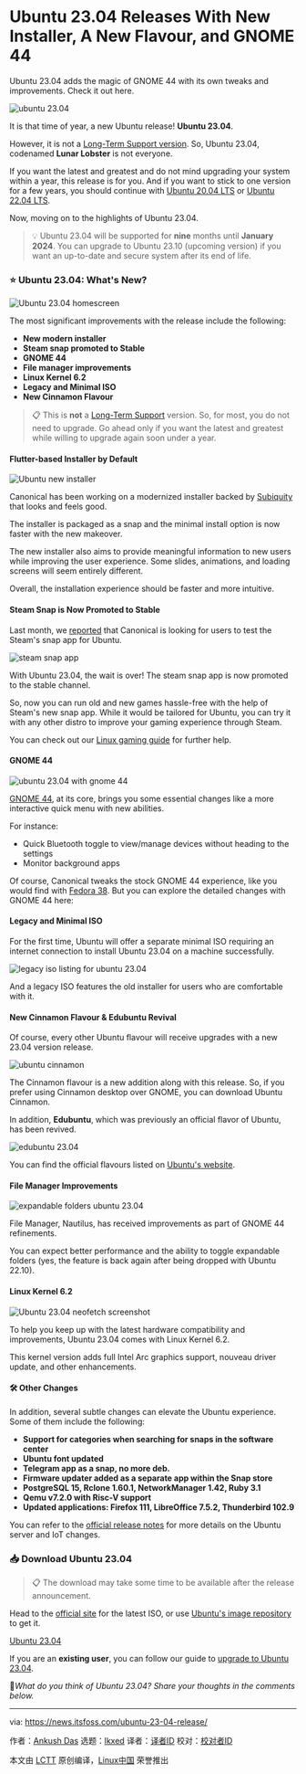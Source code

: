[#]: subject: "Ubuntu 23.04 Releases With New Installer, A New Flavour, and GNOME 44"
[#]: via: "https://news.itsfoss.com/ubuntu-23-04-release/"
[#]: author: "Ankush Das https://news.itsfoss.com/author/ankush/"
[#]: collector: "lkxed"
[#]: translator: " "
[#]: reviewer: " "
[#]: publisher: " "
[#]: url: " "

Ubuntu 23.04 Releases With New Installer, A New Flavour, and GNOME 44
======

Ubuntu 23.04 adds the magic of GNOME 44 with its own tweaks and improvements. Check it out here.

![ubuntu 23.04][1]

It is that time of year, a new Ubuntu release! **Ubuntu 23.04**.

However, it is not a [Long-Term Support version][2]. So, Ubuntu 23.04, codenamed **Lunar Lobster** is not everyone.

If you want the latest and greatest and do not mind upgrading your system within a year, this release is for you. And if you want to stick to one version for a few years, you should continue with [Ubuntu 20.04 LTS][3] or [Ubuntu 22.04 LTS][4].

Now, moving on to the highlights of Ubuntu 23.04.

> 💡 Ubuntu 23.04 will be supported for **nine** months until **January 2024**. You can upgrade to Ubuntu 23.10 (upcoming version) if you want an up-to-date and secure system after its end of life.

### ⭐ Ubuntu 23.04: What's New?

![Ubuntu 23.04 homescreen][5]

The most significant improvements with the release include the following:

- **New modern installer**
- **Steam snap promoted to Stable**
- **GNOME 44**
- **File manager improvements**
- **Linux Kernel 6.2**
- **Legacy and Minimal ISO**
- **New Cinnamon Flavour**

> 📋 This is **not** a [Long-Term Support][2] version. So, for most, you do not need to upgrade. Go ahead only if you want the latest and greatest while willing to upgrade again soon under a year.

#### Flutter-based Installer by Default

![Ubuntu new installer][6]

Canonical has been working on a modernized installer backed by [Subiquity][7] that looks and feels good.

The installer is packaged as a snap and the minimal install option is now faster with the new makeover.

The new installer also aims to provide meaningful information to new users while improving the user experience. Some slides, animations, and loading screens will seem entirely different.

Overall, the installation experience should be faster and more intuitive.

#### Steam Snap is Now Promoted to Stable

Last month, we [reported][8] that Canonical is looking for users to test the Steam's snap app for Ubuntu.

![steam snap app][9]

With Ubuntu 23.04, the wait is over! The steam snap app is now promoted to the stable channel.

So, now you can run old and new games hassle-free with the help of Steam's new snap app. While it would be tailored for Ubuntu, you can try it with any other distro to improve your gaming experience through Steam.

You can check out our [Linux gaming guide][10] for further help.

#### GNOME 44

![ubuntu 23.04 with gnome 44][11]

[GNOME 44][12], at its core, brings you some essential changes like a more interactive quick menu with new abilities.

For instance:

- Quick Bluetooth toggle to view/manage devices without heading to the settings
- Monitor background apps

Of course, Canonical tweaks the stock GNOME 44 experience, like you would find with [Fedora 38][13]. But you can explore the detailed changes with GNOME 44 here:

#### Legacy and Minimal ISO

For the first time, Ubuntu will offer a separate minimal ISO requiring an internet connection to install Ubuntu 23.04 on a machine successfully.

![legacy iso listing for ubuntu 23.04][14]

And a legacy ISO features the old installer for users who are comfortable with it.

#### New Cinnamon Flavour & Edubuntu Revival

Of course, every other Ubuntu flavour will receive upgrades with a new 23.04 version release.

![ubuntu cinnamon][15]

The Cinnamon flavour is a new addition along with this release. So, if you prefer using Cinnamon desktop over GNOME, you can download Ubuntu Cinnamon.

In addition, **Edubuntu**, which was previously an official flavor of Ubuntu, has been revived.

![edubuntu 23.04][16]

You can find the official flavours listed on [Ubuntu's website][17].

#### File Manager Improvements

![expandable folders ubuntu 23.04][18]

File Manager, Nautilus, has received improvements as part of GNOME 44 refinements.

You can expect better performance and the ability to toggle expandable folders (yes, the feature is back again after being dropped with Ubuntu 22.10).

#### Linux Kernel 6.2

![Ubuntu 23.04 neofetch screenshot][19]

To help you keep up with the latest hardware compatibility and improvements, Ubuntu 23.04 comes with Linux Kernel 6.2.

This kernel version adds full Intel Arc graphics support, nouveau driver update, and other enhancements.

#### 🛠️ Other Changes

In addition, several subtle changes can elevate the Ubuntu experience. Some of them include the following:

- **Support for categories when searching for snaps in the software center**
- **Ubuntu font updated**
- **Telegram app as a snap, no more deb.**
- **Firmware updater added as a separate app within the Snap store**
- **PostgreSQL 15, Rclone 1.60.1, NetworkManager 1.42, Ruby 3.1**
- **Qemu v7.2.0 with Risc-V support**
- **Updated applications: Firefox 111, LibreOffice 7.5.2, Thunderbird 102.9**

You can refer to the [official release notes][20] for more details on the Ubuntu server and IoT changes.

### 📥 Download Ubuntu 23.04

> 📋 The download may take some time to be available after the release announcement. 

Head to the [official site][21] for the latest ISO, or use [Ubuntu's image repository][22] to get it.

[Ubuntu 23.04][23]

If you are an **existing user**, you can follow our guide to [upgrade to Ubuntu 23.04][24].

💬_What do you think of Ubuntu 23.04? Share your thoughts in the comments below._

--------------------------------------------------------------------------------

via: https://news.itsfoss.com/ubuntu-23-04-release/

作者：[Ankush Das][a]
选题：[lkxed][b]
译者：[译者ID](https://github.com/译者ID)
校对：[校对者ID](https://github.com/校对者ID)

本文由 [LCTT](https://github.com/LCTT/TranslateProject) 原创编译，[Linux中国](https://linux.cn/) 荣誉推出

[a]: https://news.itsfoss.com/author/ankush/
[b]: https://github.com/lkxed/
[1]: https://news.itsfoss.com/content/images/size/w1304/2023/04/Ubuntu-23-04-release.png
[2]: https://itsfoss.com/long-term-support-lts/?ref=news.itsfoss.com
[3]: https://itsfoss.com/things-to-do-after-installing-ubuntu-20-04/?ref=news.itsfoss.com
[4]: https://itsfoss.com/ubuntu-22-04-release-features/?ref=news.itsfoss.com
[5]: https://news.itsfoss.com/content/images/2023/04/ubuntu-23-04-home.jpg
[6]: https://news.itsfoss.com/content/images/2023/04/ubuntu-new-install-23-04.jpg
[7]: https://github.com/canonical/subiquity?ref=news.itsfoss.com
[8]: https://news.itsfoss.com/ubuntu-steam-snap/
[9]: https://news.itsfoss.com/content/images/2023/04/steam-snap.jpg
[10]: https://itsfoss.com/linux-gaming-guide/?ref=news.itsfoss.com
[11]: https://news.itsfoss.com/content/images/2023/04/ubuntu-23-04-gnome-44.jpg
[12]: https://news.itsfoss.com/gnome-44/
[13]: https://news.itsfoss.com/fedora-38/
[14]: https://news.itsfoss.com/content/images/2023/04/legacy-iso-ubuntu.jpg
[15]: https://news.itsfoss.com/content/images/2023/04/ubuntu-cinnamon-home.jpg
[16]: https://news.itsfoss.com/content/images/size/w2400/2023/04/edubuntu-new-2023.jpg
[17]: https://ubuntu.com/desktop/flavours?ref=news.itsfoss.com
[18]: https://news.itsfoss.com/content/images/2023/04/expandable-folder-ubuntu-23-04.jpg
[19]: https://news.itsfoss.com/content/images/2023/04/ubuntu-23-04-kernel.jpg
[20]: https://discourse.ubuntu.com/t/lunar-lobster-release-notes/31910?ref=news.itsfoss.com
[21]: https://releases.ubuntu.com/lunar/?ref=news.itsfoss.com
[22]: https://cdimage.ubuntu.com/ubuntu/releases/23.04/?ref=news.itsfoss.com
[23]: https://ubuntu.com/download/desktop?ref=news.itsfoss.com
[24]: https://itsfoss.com/upgrade-ubuntu-to-newer-version/?ref=news.itsfoss.com